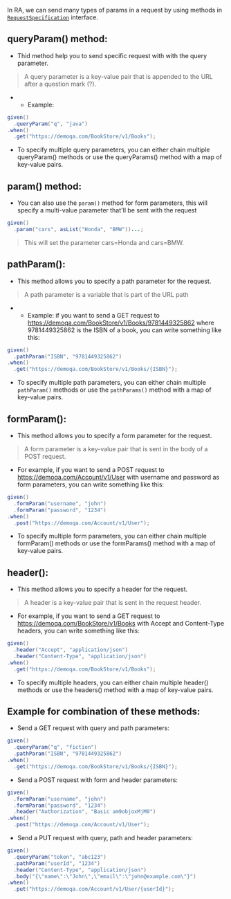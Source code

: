 In RA, we can send many types of params in a request by using methods in [`RequestSpecification`](https://www.javadoc.io/doc/io.rest-assured/rest-assured/latest/index.html) interface.

## queryParam() method:
- Thid method help you to send specific request with with the query parameter.
> A query parameter is a key-value pair that is appended to the URL after a question mark (?).
- - Example:
```java
given()
  .queryParam("q", "java")
.when()
  .get("https://demoqa.com/BookStore/v1/Books");
```
- To specify multiple query parameters, you can either chain multiple queryParam() methods or use the queryParams() method with a map of key-value pairs.

## param() method:
- You can also use the `param()` method for form parameters, this will specify a multi-value parameter that'll be sent with the request
```java
given()
  .param("cars", asList("Honda", "BMW"))...;
```
> This will set the parameter cars=Honda and cars=BMW.

## pathParam():
- This method allows you to specify a path parameter for the request.
>  A path parameter is a variable that is part of the URL path
- - Example: if you want to send a GET request to https://demoqa.com/BookStore/v1/Books/9781449325862 where 9781449325862 is the ISBN of a book, you can write something like this:
```java
given()
  .pathParam("ISBN", "9781449325862")
.when()
  .get("https://demoqa.com/BookStore/v1/Books/{ISBN}");
```
- To specify multiple path parameters, you can either chain multiple `pathParam()` methods or use the `pathParams()` method with a map of key-value pairs.

## formParam():
- This method allows you to specify a form parameter for the request.
> A form parameter is a key-value pair that is sent in the body of a POST request. 
- For example, if you want to send a POST request to https://demoqa.com/Account/v1/User with username and password as form parameters, you can write something like this:
```java
given()
  .formParam("username", "john")
  .formParam("password", "1234")
.when()
  .post("https://demoqa.com/Account/v1/User");
```
- To specify multiple form parameters, you can either chain multiple formParam() methods or use the formParams() method with a map of key-value pairs.

## header(): 
- This method allows you to specify a header for the request. 
> A header is a key-value pair that is sent in the request header. 
- For example, if you want to send a GET request to https://demoqa.com/BookStore/v1/Books with Accept and Content-Type headers, you can write something like this:
```java
given()
  .header("Accept", "application/json")
  .header("Content-Type", "application/json")
.when()
  .get("https://demoqa.com/BookStore/v1/Books");
```
- To specify multiple headers, you can either chain multiple header() methods or use the headers() method with a map of key-value pairs.

## Example for combination of these methods:
- Send a GET request with query and path parameters:
```java
given()
  .queryParam("q", "fiction")
  .pathParam("ISBN", "9781449325862")
.when()
  .get("https://demoqa.com/BookStore/v1/Books/{ISBN}");
```
- Send a POST request with form and header parameters:
```java
given()
  .formParam("username", "john")
  .formParam("password", "1234")
  .header("Authorization", "Basic am9objoxMjM0")
.when()
  .post("https://demoqa.com/Account/v1/User");
```
- Send a PUT request with query, path and header parameters:
```java
given()
  .queryParam("token", "abc123")
  .pathParam("userId", "1234")
  .header("Content-Type", "application/json")
  .body("{\"name\":\"John\",\"email\":\"john@example.com\"}")
.when()
  .put("https://demoqa.com/Account/v1/User/{userId}");
```
